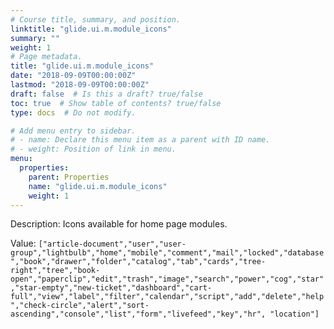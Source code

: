 ```yaml
---
# Course title, summary, and position.
linktitle: "glide.ui.m.module_icons"
summary: ""
weight: 1
# Page metadata.
title: "glide.ui.m.module_icons"
date: "2018-09-09T00:00:00Z"
lastmod: "2018-09-09T00:00:00Z"
draft: false  # Is this a draft? true/false
toc: true  # Show table of contents? true/false
type: docs  # Do not modify.

# Add menu entry to sidebar.
# - name: Declare this menu item as a parent with ID name.
# - weight: Position of link in menu.
menu:
  properties:
    parent: Properties
    name: "glide.ui.m.module_icons"
    weight: 1
---
```


Description: Icons available for  home page modules.


Value: `["article-document","user","user-group","lightbulb","home","mobile","comment","mail","locked","database","book","drawer","folder","catalog","tab","cards","tree-right","tree","book-open","paperclip","edit","trash","image","search","power","cog","star","star-empty","new-ticket","dashboard","cart-full","view","label","filter","calendar","script","add","delete","help","check-circle","alert","sort-ascending","console","list","form","livefeed","key","hr", "location"]`